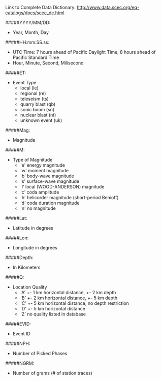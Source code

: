 Link to Complete Data Dictionary: http://www.data.scec.org/eq-catalogs/docs/scec_dc.html


#####YYYY/MM/DD:
* Year, Month, Day

#####HH:mm:SS.ss:
* UTC Time: 7 hours ahead of Pacific Daylight Time, 8 hours ahead of Pacific Standard Time
* Hour, Minute, Second, Milisecond

#####ET:
* Event Type
  * local (le) 
  * regional (re)
  * teleseism (ts)
  * quarry blast (qb) 
  * sonic boom (sn)
  * nuclear blast (nt)
  * unknown event (uk)

#####Mag:
* Magnitude 

#####M:
* Type of Magnitude
  * 'e' energy magnitude
  * 'w' moment magnitude
  * 'b' body-wave magnitude
  * 's' surface-wave magnitude
  * 'l' local (WOOD-ANDERSON) magnitude
  * 'c' coda amplitude
  * 'h' helicorder magnitude (short-period Benioff) 
  * 'd' coda duration magnitude
  * 'n' no magnitude

#####Lat:
* Latitude in degrees

#####Lon:
* Longitude in degrees

#####Depth:
* In Kilometers

#####Q:
* Location Quality
  * 'A' +- 1 km horizontal distance, +- 2 km depth
  * 'B' +- 2 km horizontal distance, +- 5 km depth
  * 'C' +- 5 km horizontal distance, no depth restriction
  * 'D' +- 5 km horizontal distance
  * 'Z'	no quality listed in database

#####EVID:
* Event ID

#####NPH:
* Number of Picked Phases

#####NGRM:
* Number of grams (# of station traces)
